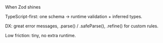 When Zod shines

TypeScript-first: one schema → runtime validation + inferred types.

DX: great error messages, .parse() / .safeParse(), .refine() for custom rules.

Low friction: tiny, no extra runtime.